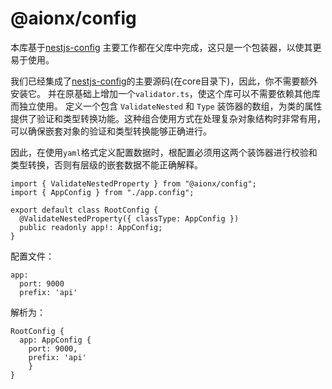 # @aionx/config

本库基于[nestjs-config](https://github.com/Nikaple/nest-typed-config)
主要工作都在父库中完成，这只是一个包装器，以使其更易于使用。

我们已经集成了[nestjs-config](https://github.com/Nikaple/nest-typed-config)的主要源码(在core目录下)，因此，你不需要额外安装它。
并在原基础上增加一个`validator.ts`，使这个库可以不需要依赖其他库而独立使用。
定义一个包含 `ValidateNested` 和 `Type` 装饰器的数组，为类的属性提供了验证和类型转换功能。这种组合使用方式在处理复杂对象结构时非常有用，可以确保嵌套对象的验证和类型转换能够正确进行。

因此，在使用`yaml`格式定义配置数据时，根配置必须用这两个装饰器进行校验和类型转换，否则有层级的嵌套数据不能正确解释。
```
import { ValidateNestedProperty } from "@aionx/config";
import { AppConfig } from "./app.config";

export default class RootConfig {
  @ValidateNestedProperty({ classType: AppConfig })
  public readonly app!: AppConfig;
}
```
配置文件：
```
app:
  port: 9000
  prefix: 'api'
```
解析为：
```
RootConfig {
  app: AppConfig {
    port: 9000,
    prefix: 'api'
    }
}
```

